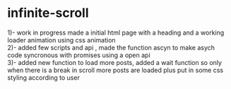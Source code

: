 # infinite-scroll
1)- work in progress made a initial html page with a heading and a working loader animation using css animation      
2)- added few scripts and api , made the function ascyn to make asych code syncronous with promises using a open api    
3)- added new function to load more posts, added a wait function so only when there is a break in scroll more posts are loaded plus put in some css styling according  to user
